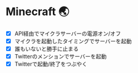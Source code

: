 Minecraft 🌏
============

- [x] API経由でマイクラサーバーの電源オン/オフ
- [x] マイクラを起動したタイミングでサーバーを起動
- [x] 誰もいないと勝手に止まる
- [x] Twitterのメンションでサーバーを起動
- [x] Twitterで起動/終了をつぶやく
